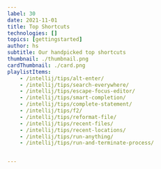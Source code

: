 ```yaml
---
label: 30
date: 2021-11-01
title: Top Shortcuts
technologies: []
topics: [gettingstarted]
author: hs
subtitle: Our handpicked top shortcuts
thumbnail: ./thumbnail.png
cardThumbnail: ./card.png
playlistItems:
    - /intellij/tips/alt-enter/
    - /intellij/tips/search-everywhere/
    - /intellij/tips/escape-focus-editor/
    - /intellij/tips/smart-completion/
    - /intellij/tips/complete-statement/
    - /intellij/tips/f2/
    - /intellij/tips/reformat-file/
    - /intellij/tips/recent-files/
    - /intellij/tips/recent-locations/
    - /intellij/tips/run-anything/
    - /intellij/tips/run-and-terminate-process/


---
```

